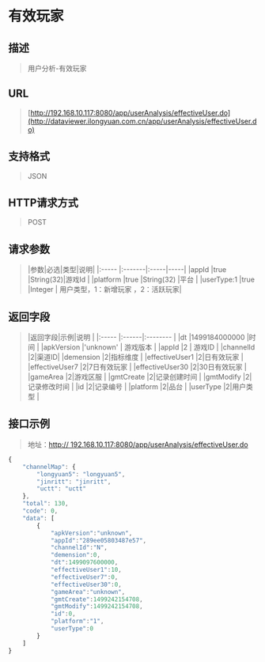 # 有效玩家

## 描述
> 用户分析-有效玩家

## URL
> [http://192.168.10.117:8080/app/userAnalysis/effectiveUser.do](http://dataviewer.ilongyuan.com.cn/app/userAnalysis/effectiveUser.do)

## 支持格式
> JSON

## HTTP请求方式
> POST

## 请求参数
> |参数|必选|类型|说明|
|:-----  |:-------|:-----|-----|
|appId    |true    |String(32)|游戏Id |
|platform    |true    |String(32)   |平台 |
|userType:1 |true     |Integer | 用户类型，1：新增玩家 ，2：活跃玩家|

## 返回字段
> |返回字段|示例|说明            |
|:-----   |:------|:--------    |
|dt |1499184000000 |时间  |
|apkVersion |'unknown' | 游戏版本    |
|appId |2 | 游戏ID    |
|channelId |2|渠道ID|
|demension |2|指标维度 |
|effectiveUser1 |2|日有效玩家 |
|effectiveUser7 |2|7日有效玩家 |
|effectiveUser30 |2|30日有效玩家 |
|gameArea |2|游戏区服 |
|gmtCreate |2|记录创建时间 |
|gmtModify |2|记录修改时间 |
|id |2|记录编号 |
|platform |2|品台 |
|userType |2|用户类型 |

## 接口示例
> 地址：[http:// 192.168.10.117:8080/app/userAnalysis/effectiveUser.do](http://dataviewer.ilongyuan.com.cn/app/userAnalysis/effectiveUser.do？appId=289ee05803487e57&platform=1&userType=1)
``` javascript
{
    "channelMap": {
        "longyuan5": "longyuan5",
        "jinritt": "jinritt",
        "uctt": "uctt"
    },
    "total": 130,
    "code": 0,
    "data": [
        {
            "apkVersion":"unknown",
            "appId":"289ee05803487e57",
            "channelId":"N",
            "demension":0,
            "dt":1499097600000,
            "effectiveUser1":10,
            "effectiveUser7":0,
            "effectiveUser30":0,
            "gameArea":"unknown",
            "gmtCreate":1499242154708,
            "gmtModify":1499242154708,
            "id":0,
            "platform":"1",
            "userType":0
        }
    ]
}
```

